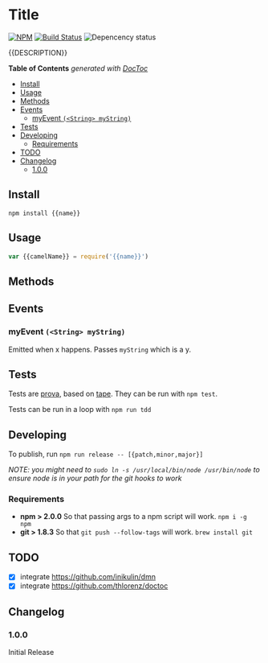 # Title

[![NPM](https://nodei.co/npm/{{name}}.png)](https://nodei.co/npm/{{name}}/) [![Build Status](https://travis-ci.org/{{username}}/{{name}}.png?branch=master)](https://travis-ci.org/{{username}}/{{name}}) ![Depencency status](https://david-dm.org/{{username}}/{{name}}.png)

{{DESCRIPTION}}

<!-- START doctoc generated TOC please keep comment here to allow auto update -->
<!-- DON'T EDIT THIS SECTION, INSTEAD RE-RUN doctoc TO UPDATE -->
**Table of Contents**  *generated with [DocToc](http://doctoc.herokuapp.com/)*

- [Install](#install)
- [Usage](#usage)
- [Methods](#methods)
- [Events](#events)
  - [myEvent `(<String> myString)`](#myevent-string-mystring)
- [Tests](#tests)
- [Developing](#developing)
  - [Requirements](#requirements)
- [TODO](#todo)
- [Changelog](#changelog)
  - [1.0.0](#100)

<!-- END doctoc generated TOC please keep comment here to allow auto update -->


## Install
`npm install {{name}}`

## Usage
```js
var {{camelName}} = require('{{name}}')

```

## Methods

## Events
### myEvent `(<String> myString)`
Emitted when x happens. Passes `myString` which is a y.

## Tests
Tests are [prova](https://github.com/azer/prova), based on [tape](https://github.com/substack/tape). They can be run with `npm test`.

Tests can be run in a loop with `npm run tdd`

## Developing
To publish, run `npm run release -- [{patch,minor,major}]`

_NOTE: you might need to `sudo ln -s /usr/local/bin/node /usr/bin/node` to ensure node is in your path for the git hooks to work_

### Requirements
* **npm > 2.0.0** So that passing args to a npm script will work. `npm i -g npm`
* **git > 1.8.3** So that `git push --follow-tags` will work. `brew install git`

## TODO
* [x] integrate https://github.com/inikulin/dmn
* [x] integrate https://github.com/thlorenz/doctoc

## Changelog
### 1.0.0
Initial Release
